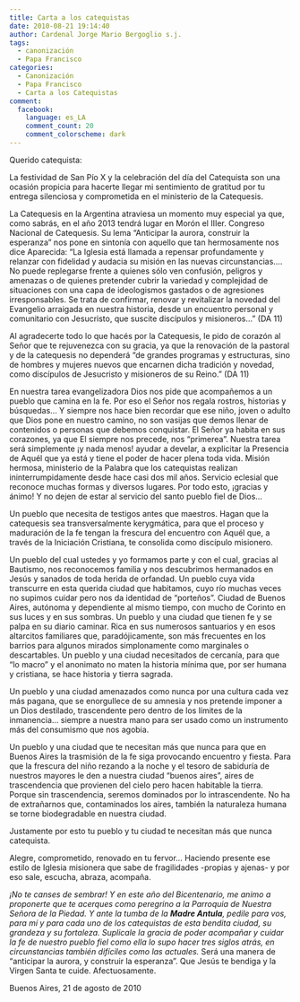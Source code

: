```yaml
---
title: Carta a los catequistas
date: 2010-08-21 19:14:40
author: Cardenal Jorge Mario Bergoglio s.j.
tags:
  - canonización
  - Papa Francisco
categories:
  - Canonización
  - Papa Francisco
  - Carta a los Catequistas
comment:
  facebook:
    language: es_LA
    comment_count: 20
    comment_colorscheme: dark  
---
```


Querido catequista:

La festividad de San Pío X y la celebración del día del Catequista son una ocasión propicia para hacerte llegar mi sentimiento de gratitud por tu entrega silenciosa y comprometida en el ministerio de la Catequesis.

La Catequesis en la Argentina atraviesa un momento muy especial ya que, como sabrás, en el año 2013 tendrá lugar en Morón el IIIer. Congreso Nacional de Catequesis. Su lema “Anticipar la aurora, construir la esperanza” nos pone en  sintonía con aquello que tan hermosamente nos dice Aparecida: “La Iglesia está llamada a repensar profundamente y relanzar con fidelidad y audacia su misión en las nuevas circunstancias…. No puede replegarse frente a quienes sólo ven confusión, peligros y amenazas o de quienes pretender cubrir la variedad y complejidad de situaciones con una capa de ideologismos gastados o de agresiones irresponsables. Se trata de confirmar, renovar y revitalizar la novedad del Evangelio arraigada en nuestra historia, desde un encuentro personal y comunitario con Jesucristo, que suscite discípulos y misioneros…” (DA 11)
<!-- more -->
Al agradecerte todo lo que hacés por la Catequesis, le pido de corazón al Señor que te rejuvenezca con su gracia, ya que la renovación de la pastoral y de la catequesis no dependerá “de grandes programas y estructuras, sino de hombres y mujeres nuevos que encarnen dicha tradición y novedad, como discípulos de Jesucristo y misioneros de su Reino.” (DA 11)

En nuestra tarea evangelizadora Dios nos pide que acompañemos a un pueblo que camina en la fe. Por eso el Señor nos regala rostros, historias y búsquedas... Y siempre nos hace bien recordar que ese niño, joven o adulto que Dios pone en nuestro camino, no son vasijas que demos llenar de contenidos o personas que  debemos conquistar. El Señor ya habita en sus corazones, ya que El siempre nos precede, nos “primerea”.
Nuestra tarea será simplemente ¡y nada menos! ayudar a develar, a explicitar la Presencia de Aquél que ya está y tiene el poder de hacer plena toda vida. Misión hermosa, ministerio de la Palabra que los catequistas realizan ininterrumpidamente desde hace casi dos mil años. Servicio eclesial que reconoce muchas formas y diversos lugares. Por todo esto, ¡gracias y ánimo! Y no dejen de estar al servicio del santo pueblo fiel de Dios…

Un pueblo que necesita de testigos antes que maestros. Hagan que la catequesis sea transversalmente kerygmática, para que el proceso y maduración de la fe tengan la frescura del encuentro con Aquél que, a través de la Iniciación Cristiana, te consolida como discípulo misionero.

Un pueblo del cual ustedes y yo formamos parte y con el cual, gracias al Bautismo, nos reconocemos familia y nos descubrimos hermanados en Jesús y sanados de toda herida de orfandad.
Un pueblo cuya vida transcurre en esta querida ciudad que habitamos, cuyo río muchas veces no supimos cuidar pero nos da identidad de “porteños”. Ciudad de Buenos Aires, autónoma y dependiente al mismo tiempo, con mucho de Corinto en sus luces y en sus sombras.
Un pueblo y una ciudad que tienen fe y se palpa en su diario caminar. Rica en sus numerosos santuarios y en esos altarcitos familiares que, paradójicamente, son más frecuentes en los barrios para algunos mirados simplonamente como marginales o descartables.
Un pueblo y una ciudad necesitados de cercanía, para que “lo macro” y el anonimato no maten la historia mínima que, por ser humana y cristiana, se hace historia y tierra sagrada.

Un pueblo y una ciudad amenazados como nunca por una cultura cada vez más pagana, que se enorgullece de su amnesia y nos pretende imponer a un Dios destilado, trascendente pero dentro de los límites de la inmanencia… siempre a nuestra mano para ser usado como un instrumento más del consumismo que nos agobia.

Un pueblo y una ciudad que te necesitan más que nunca para que en Buenos Aires la trasmisión de la fe siga provocando encuentro y fiesta.
Para que la frescura del niño rezando a la noche y el tesoro de sabiduría de nuestros mayores le den a nuestra ciudad “buenos aires”, aires de trascendencia que provienen del cielo pero hacen habitable la tierra. Porque sin trascendencia, seremos dominados por lo intrascendente. No ha de extrañarnos que, contaminados los aires, también la naturaleza humana se torne biodegradable en nuestra ciudad.

Justamente por esto tu pueblo y tu ciudad te necesitan más que nunca catequista.

Alegre, comprometido, renovado en tu fervor… Haciendo presente ese estilo de Iglesia misionera que sabe de fragilidades -propias y ajenas- y por eso sale, escucha, abraza, acompaña.

*¡No te canses de sembrar! Y en este año del Bicentenario, me animo a proponerte que te acerques como peregrino a la Parroquia de Nuestra Señora de la Piedad. Y ante la tumba de la **Madre Antula**, pedile para vos, para mí y para cada uno de los catequistas de esta bendita ciudad, su grandeza y su fortaleza. Suplicale la gracia de poder acompañar y cuidar la fe de nuestro pueblo fiel como ella lo supo hacer tres siglos atrás, en circunstancias también difíciles como las actuales.*
Será una manera de “anticipar la aurora, y construir la esperanza”.
Que Jesús te bendiga y la Virgen Santa te cuide. Afectuosamente.

Buenos Aires, 21 de agosto de 2010
